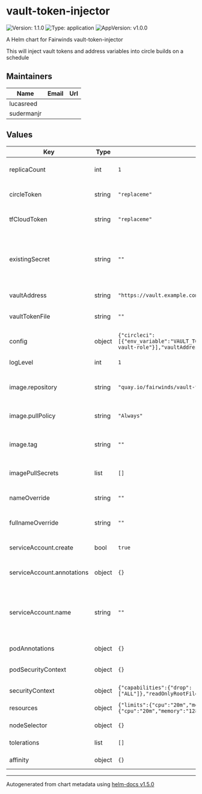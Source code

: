 # vault-token-injector

![Version: 1.1.0](https://img.shields.io/badge/Version-1.1.0-informational?style=flat-square) ![Type: application](https://img.shields.io/badge/Type-application-informational?style=flat-square) ![AppVersion: v1.0.0](https://img.shields.io/badge/AppVersion-v1.0.0-informational?style=flat-square)

A Helm chart for Fairwinds vault-token-injector

This will inject vault tokens and address variables into circle builds on a schedule

## Maintainers

| Name | Email | Url |
| ---- | ------ | --- |
| lucasreed |  |  |
| sudermanjr |  |  |

## Values

| Key | Type | Default | Description |
|-----|------|---------|-------------|
| replicaCount | int | `1` | We currently only support a single instance |
| circleToken | string | `"replaceme"` | A token for interacting with CircleCI |
| tfCloudToken | string | `"replaceme"` | A token for interacting with TFCloud |
| existingSecret | string | `""` | An existing secret that contains the environment variables CIRCLEC_CI_TOKEN and TFCLOUD_TOKEN |
| vaultAddress | string | `"https://vault.example.com"` | The vault address to get tokens from |
| vaultTokenFile | string | `""` | A file containing a vault token. Optional. |
| config | object | `{"circleci":[{"env_variable":"VAULT_TOKEN","name":"FairwindsOps/example","vault_role":"some-vault-role"}],"vaultAddress":"https://vault.example.com"}` | The configuration of the vault-token-injector |
| logLevel | int | `1` | The klog log level (1-10) |
| image.repository | string | `"quay.io/fairwinds/vault-token-injector"` | The image repository to pullt he vault-token-injector image from |
| image.pullPolicy | string | `"Always"` | This is recommended to be set as Always |
| image.tag | string | `""` | Overrides the image tag whose default is the chart appVersion. |
| imagePullSecrets | list | `[]` | A list of imagePullSecrets to use |
| nameOverride | string | `""` | Overrides the name in the main template |
| fullnameOverride | string | `""` | Overrides the fullname in the main template |
| serviceAccount.create | bool | `true` | Specifies whether a service account should be created |
| serviceAccount.annotations | object | `{}` | Annotations to add to the service account |
| serviceAccount.name | string | `""` | The name of the service account to use. If not set and create is true, a name is generated using the fullname template |
| podAnnotations | object | `{}` | Annotations to add to the pod |
| podSecurityContext | object | `{}` | a podSecurityContext to apply |
| securityContext | object | `{"capabilities":{"drop":["ALL"]},"readOnlyRootFilesystem":true,"runAsNonRoot":true,"runAsUser":10000}` | securityContext for the containers |
| resources | object | `{"limits":{"cpu":"20m","memory":"128Mi"},"requests":{"cpu":"20m","memory":"128Mi"}}` | resources block for the pod |
| nodeSelector | object | `{}` | A nodeSelector block for the pod |
| tolerations | list | `[]` | tolerations block for the pod |
| affinity | object | `{}` | affinity block for the pod |

----------------------------------------------
Autogenerated from chart metadata using [helm-docs v1.5.0](https://github.com/norwoodj/helm-docs/releases/v1.5.0)
